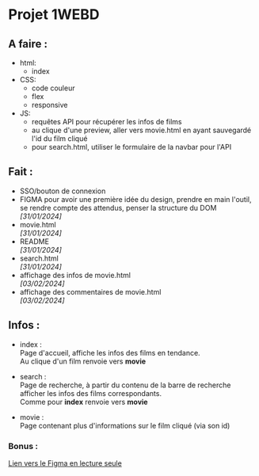 # Projet 1WEBD

## A faire :
- html:
  - index
- CSS:
  - code couleur
  - flex
  - responsive
- JS:
  - requêtes API pour récupérer les infos de films
  - au clique d'une preview, aller vers movie.html en ayant sauvegardé l'id du film cliqué
  - pour search.html, utiliser le formulaire de la navbar pour l'API

## Fait :
- SSO/bouton de connexion
- FIGMA pour avoir une première idée du design, prendre en main l'outil, se rendre compte des attendus, penser la structure du DOM  
*[31/01/2024]*
- movie.html  
*[31/01/2024]*
- README  
*[31/01/2024]*
- search.html  
*[31/01/2024]*
- affichage des infos de movie.html  
*[03/02/2024]*
- affichage des commentaires de movie.html  
*[03/02/2024]*

## Infos :
- index :  
Page d'accueil, affiche les infos des films en tendance.  
Au clique d'un film renvoie vers **movie**

- search :  
Page de recherche, à partir du contenu de la barre de recherche afficher les infos des films correspondants.  
Comme pour **index** renvoie vers **movie**

- movie :  
Page contenant plus d'informations sur le film cliqué (via son id)


### Bonus :
[Lien vers le Figma en lecture seule](https://www.figma.com/file/Do8NDdsIPiFjUixZ6v07as/CINEMA?type=design&node-id=0%3A1&mode=design&t=atvkWsIbKdoPvm1t-1)
